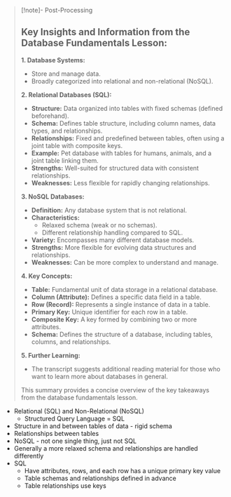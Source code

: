 
>[!note]- Post-Processing
>## Key Insights and Information from the Database Fundamentals Lesson:
>
>**1. Database Systems:**
>
>* Store and manage data.
>* Broadly categorized into relational and non-relational (NoSQL).
>
>**2. Relational Databases (SQL):**
>
>* **Structure:** Data organized into tables with fixed schemas (defined beforehand).
>* **Schema:** Defines table structure, including column names, data types, and relationships.
>* **Relationships:** Fixed and predefined between tables, often using a joint table with composite keys.
>* **Example:** Pet database with tables for humans, animals, and a joint table linking them.
>* **Strengths:** Well-suited for structured data with consistent relationships.
>* **Weaknesses:** Less flexible for rapidly changing relationships.
>
>**3. NoSQL Databases:**
>
>* **Definition:** Any database system that is not relational.
>* **Characteristics:**
>    * Relaxed schema (weak or no schemas).
>    * Different relationship handling compared to SQL.
>* **Variety:** Encompasses many different database models.
>* **Strengths:** More flexible for evolving data structures and relationships.
>* **Weaknesses:** Can be more complex to understand and manage.
>
>**4. Key Concepts:**
>
>* **Table:** Fundamental unit of data storage in a relational database.
>* **Column (Attribute):** Defines a specific data field in a table.
>* **Row (Record):** Represents a single instance of data in a table.
>* **Primary Key:** Unique identifier for each row in a table.
>* **Composite Key:** A key formed by combining two or more attributes.
>* **Schema:** Defines the structure of a database, including tables, columns, and relationships.
>
>**5. Further Learning:**
>
>* The transcript suggests additional reading material for those who want to learn more about databases in general.
>
>
>This summary provides a concise overview of the key takeaways from the database fundamentals lesson.
>

- Relational (SQL) and Non-Relational (NoSQL)
	- Structured Query Language = SQL
- Structure in and between tables of data - rigid schema
- Relationships between tables
- NoSQL - not one single thing, just not SQL
- Generally a more relaxed schema and relationships are handled differently
- SQL
	- Have attributes, rows, and each row has a unique primary key value
	- Table schemas and relationships defined in advance
	- Table relationships use keys
